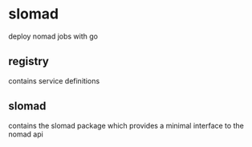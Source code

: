 # slomad

deploy nomad jobs with go

## registry

contains service definitions

## slomad

contains the slomad package which provides a minimal interface to the nomad api


